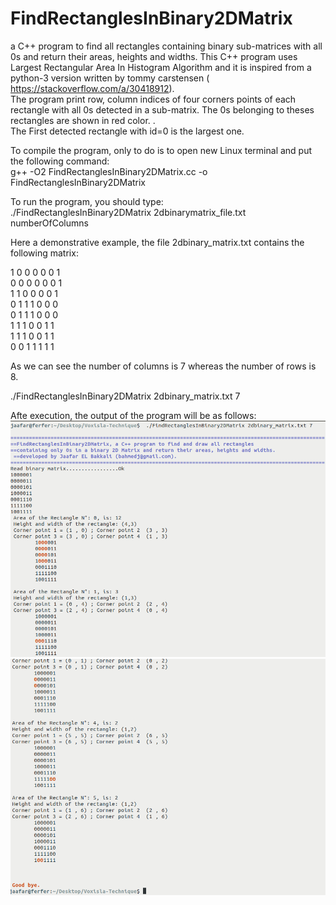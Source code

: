 # FindRectanglesInBinary2DMatrix
a C++ program to find all rectangles containing binary sub-matrices with all 0s and return their areas, heights and widths.
This C++ program uses Largest Rectangular Area In Histogram Algorithm and it is inspired from a python-3 version written by tommy carstensen ( https://stackoverflow.com/a/30418912).<br>
The program print row, column indices of four corners points of each rectangle with all 0s detected in a sub-matrix.  The 0s belonging to theses rectangles are shown in red color. . <br>The First detected rectangle with id=0 is the largest one.

To compile the program, only to do is to open new Linux terminal and put the following command:<br>
g++ -O2  FindRectanglesInBinary2DMatrix.cc -o  FindRectanglesInBinary2DMatrix

To run the program, you should type:<br>
./FindRectanglesInBinary2DMatrix 2dbinarymatrix_file.txt  numberOfColumns<br>

Here a demonstrative example, the file 2dbinary_matrix.txt contains the following matrix:<br>

1 0 0 0 0 0 1<br>
0 0 0 0 0 0 1<br>
1 1 0 0 0 0 1<br>
0 1 1 1 0 0 0<br>
0 1 1 1 0 0 0<br>
1 1 1 0 0 1 1<br>
1 1 1 0 0 1 1<br>
0 0 1 1 1 1 1<br>

As we can see the number of columns is 7 whereas the number of rows is 8.

./FindRectanglesInBinary2DMatrix 2dbinary_matrix.txt  7<br>

Afte execution, the output of the program will be as follows:<br>
 <img src="https://raw.githubusercontent.com/EL-Bakkali-Jaafar/FindRectanglesInBinary2DMatrix/main/pic1.png">
  <img src="https://github.com/EL-Bakkali-Jaafar/FindRectanglesInBinary2DMatrix/blob/main/pic2.png">
